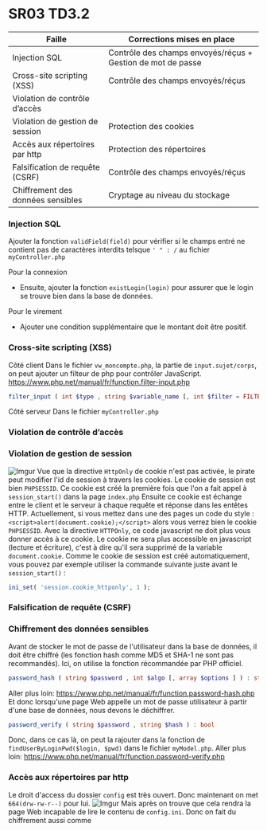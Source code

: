 # SR03 TD3.2



| Faille                            | Corrections mises en place                                  |
| --------------------------------- | ----------------------------------------------------------- |
| Injection SQL                     | Contrôle des champs envoyés/réçus + Gestion de mot de passe |
| Cross-site scripting (XSS)        | Contrôle des champs envoyés/réçus                           |
| Violation de contrôle d’accès     |                                                             |
| Violation de gestion de session   | Protection des cookies                                      |
| Accès aux répertoires par http    | Protection des répertoires                                  |
| Falsification de requête (CSRF)   | Contrôle des champs envoyés/réçus                           |
| Chiffrement des données sensibles | Cryptage au niveau du stockage                              |



### Injection SQL
Ajouter la fonction `validField(field)` pour vérifier si le champs entré ne contient pas de caractères interdits telsque `' " : /` au fichier `myController.php`

Pour la connexion
* Ensuite, ajouter la fonction `existLogin(login)` pour assurer que le login se trouve bien dans la base de données.

Pour le virement
* Ajouter une condition supplémentaire que le montant doit être positif.

### Cross-site scripting (XSS)
Côté client
Dans le fichier `vw_moncompte.php`, la partie de `input.sujet/corps`, on peut ajouter un filteur de php pour contrôler JavaScript.
https://www.php.net/manual/fr/function.filter-input.php
```php
filter_input ( int $type , string $variable_name [, int $filter = FILTER_DEFAULT [, mixed $options ]] ) 
```
Côté serveur
Dans le fichier `myController.php`

### Violation de contrôle d’accès
#### 

### Violation de gestion de session

![Imgur](https://i.imgur.com/gUk414z.png)
Vue que la directive `HttpOnly` de cookie n'est pas activée, le pirate peut modifier l'id de session à travers les cookies.
Le cookie de session est bien `PHPSESSID`. Ce cookie est créé la première fois que l'on a fait appel à `session_start()` dans la page `index.php`
Ensuite ce cookie est échange entre le client et le serveur à chaque requête et réponse dans les entêtes HTTP.
Actuellement, si vous mettez dans une des pages un code du style : ``<script>alert(document.cookie);</script>`` alors vous verrez bien le cookie `PHPSESSID`.
Avec la directive `HTTPOnly`, ce code javascript ne doit plus vous donner accès à ce cookie.
Le cookie ne sera plus accessible en javascript (lecture et écriture), c'est à dire qu'il sera supprimé de la variable `document.cookie`.
Comme le cookie de session est créé automatiquement, vous pouvez par exemple utiliser la commande suivante juste avant le `session_start()` : 
```php
ini_set( 'session.cookie_httponly', 1 );
```

### Falsification de requête (CSRF)



### Chiffrement des données sensibles
Avant de stocker le mot de passe de l'utilisateur dans la base de données, il doit être chiffré (les fonction hash comme MD5 et SHA-1 ne sont pas recommandés). Ici, on utilise la fonction récommandée par PHP officiel. 
```php
password_hash ( string $password , int $algo [, array $options ] ) : string
```
Aller plus loin:  https://www.php.net/manual/fr/function.password-hash.php
Et donc lorsqu'une page Web appelle un mot de passe utilisateur à partir d'une base de données, nous devons le déchiffrer.
```php
password_verify ( string $password , string $hash ) : bool
```
Donc, dans ce cas là, on peut la rajouter dans la fonction de `findUserByLoginPwd($login, $pwd)` dans le fichier `myModel.php`.
Aller plus loin: https://www.php.net/manual/fr/function.password-verify.php




### Accès aux répertoires par http
Le droit d'access du dossier `config` est très ouvert. Donc maintenant on met `664(drw-rw-r--)` pour lui.
![Imgur](https://i.imgur.com/famlLqt.png)
Mais après on trouve que cela rendra la page Web incapable de lire le contenu de `config.ini`. Donc on fait du chiffrement aussi comme 